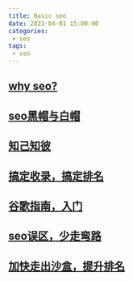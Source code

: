```yaml
---
title: Basic seo
date: 2023-04-01 15:00:00
categories:
 - seo
tags:
 - seo
---
```


## [why seo?](/views/seo/why-seo.html)

## [seo黑帽与白帽](/views/seo/black-white-hat.html)

## [知己知彼](/views/seo/seo-know.html)

## [搞定收录，搞定排名](/views/seo/seo-record.html)

## [谷歌指南，入门](/views/seo/seo-open-door.html)

## [seo误区，少走弯路](/views/seo/seo-warn.html)

## [加快走出沙盒，提升排名](/views/seo/seo-up-rank.html)


